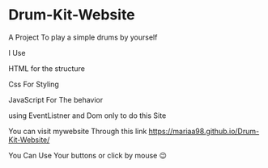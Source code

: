 # Drum-Kit-Website
 A Project To play a simple drums by yourself 
	
 I Use 
	
 HTML for the structure 
	
 Css For Styling
	
JavaScript For The behavior 
	
using EventListner and Dom only to  do this Site

You can visit mywebsite Through this link https://mariaa98.github.io/Drum-Kit-Website/

You Can Use Your buttons or click by mouse 😉
